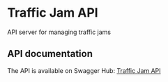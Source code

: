 # Traffic Jam API

API server for managing traffic jams

## API documentation

The API is available on Swagger Hub:
[Traffic Jam API](https://app.swaggerhub.com/apis/peterjochum/traffic-jam_api/1.0.0)

